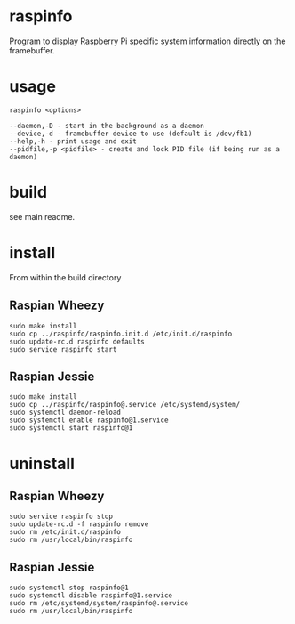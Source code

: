 # raspinfo
Program to display Raspberry Pi specific system information directly on the
framebuffer.
# usage
	raspinfo <options>

	--daemon,-D - start in the background as a daemon
	--device,-d - framebuffer device to use (default is /dev/fb1)
	--help,-h - print usage and exit
	--pidfile,-p <pidfile> - create and lock PID file (if being run as a daemon)
# build
see main readme.
# install
From within the build directory
## Raspian Wheezy
	sudo make install
	sudo cp ../raspinfo/raspinfo.init.d /etc/init.d/raspinfo
	sudo update-rc.d raspinfo defaults
	sudo service raspinfo start
## Raspian Jessie
	sudo make install
	sudo cp ../raspinfo/raspinfo@.service /etc/systemd/system/
	sudo systemctl daemon-reload
	sudo systemctl enable raspinfo@1.service
	sudo systemctl start raspinfo@1
# uninstall
## Raspian Wheezy
	sudo service raspinfo stop
	sudo update-rc.d -f raspinfo remove
	sudo rm /etc/init.d/raspinfo
	sudo rm /usr/local/bin/raspinfo
## Raspian Jessie
	sudo systemctl stop raspinfo@1
	sudo systemctl disable raspinfo@1.service
	sudo rm /etc/systemd/system/raspinfo@.service
	sudo rm /usr/local/bin/raspinfo
